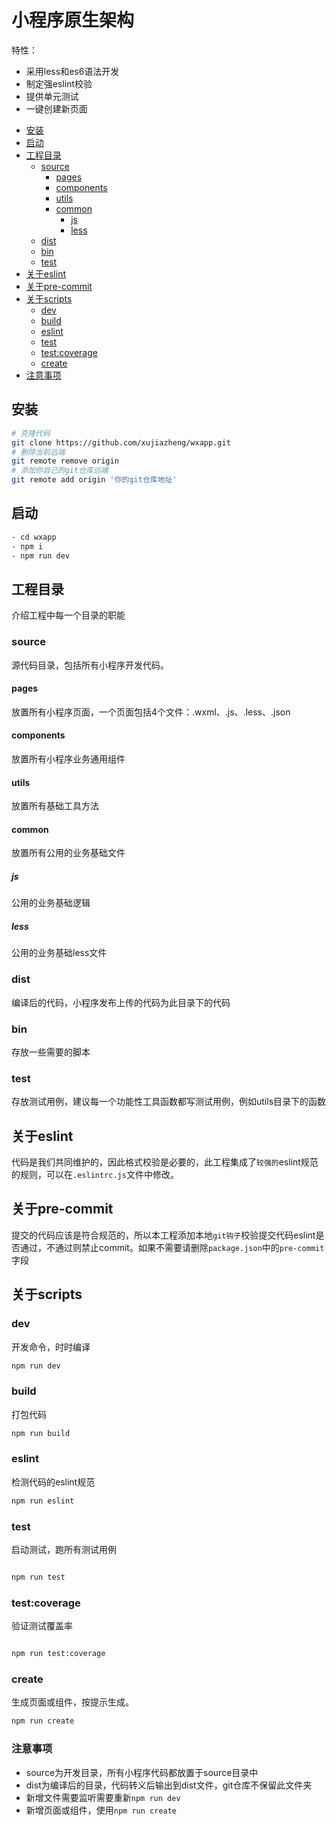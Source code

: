 # 小程序原生架构

特性：
* 采用less和es6语法开发
* 制定强eslint校验
* 提供单元测试
* 一键创建新页面

+ [安装](#安装)
+ [启动](#启动)
+ [工程目录](#工程目录)
    + [source](#source)
        + [pages](#pages)
        + [components](#components)
        + [utils](#utils)
        + [common](#common)
            + [js](#js)
            + [less](#less)
    + [dist](#dist)
    + [bin](#bin)
    + [test](#test)
+ [关于eslint](#关于eslint)
+ [关于pre-commit](#关于pre-commit)
+ [关于scripts](#关于scripts)
    + [dev](#dev)
    + [build](#build)
    + [eslint](#eslint)
    + [test](#test)
    + [test:coverage](#test:coverage)
    + [create](#create)
+ [注意事项](#注意事项)

## 安装

```bash
# 克隆代码
git clone https://github.com/xujiazheng/wxapp.git
# 删除当前远端
git remote remove origin
# 添加你自己的git仓库远端
git remote add origin '你的git仓库地址'
```

## 启动

```bash
- cd wxapp
- npm i
- npm run dev
```

## 工程目录

介绍工程中每一个目录的职能

### source

源代码目录，包括所有小程序开发代码。

#### pages

放置所有小程序页面，一个页面包括4个文件：.wxml、.js、.less、.json

#### components

放置所有小程序业务通用组件

#### utils

放置所有基础工具方法

#### common

放置所有公用的业务基础文件

##### js

公用的业务基础逻辑

##### less

公用的业务基础less文件

### dist

编译后的代码，小程序发布上传的代码为此目录下的代码

### bin

存放一些需要的脚本

### test

存放测试用例，建议每一个功能性工具函数都写测试用例，例如utils目录下的函数

## 关于eslint

代码是我们共同维护的，因此格式校验是必要的，此工程集成了`较强的`eslint规范的规则，可以在`.eslintrc.js`文件中修改。

## 关于pre-commit

提交的代码应该是符合规范的，所以本工程添加本地`git钩子`校验提交代码eslint是否通过，不通过则禁止commit。如果不需要请删除`package.json`中的`pre-commit`字段

## 关于scripts

### dev

开发命令，时时编译
```bash
npm run dev
```

### build

打包代码

```bash
npm run build
```

### eslint

检测代码的eslint规范

```bash
npm run eslint
```

### test

启动测试，跑所有测试用例

```bash

npm run test
```

### test:coverage

验证测试覆盖率

```bash

npm run test:coverage
```

### create

生成页面或组件，按提示生成。

```bash
npm run create
```

### 注意事项

* source为开发目录，所有小程序代码都放置于source目录中
* dist为编译后的目录，代码转义后输出到dist文件，git仓库不保留此文件夹
* 新增文件需要监听需要重新`npm run dev`
* 新增页面或组件，使用`npm run create`